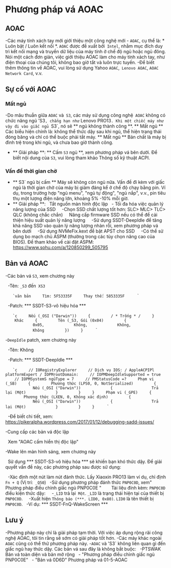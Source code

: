 # Phương pháp vá AOAC

## AOAC

-Các máy tính xách tay mới giới thiệu một công nghệ mới - `AOAC`, cụ thể là: * Luôn bật / Luôn kết nối *. `AOAC` được đề xuất bởi` Intel`, nhằm mục đích duy trì kết nối mạng và truyền dữ liệu của máy tính ở chế độ ngủ hoặc ngủ đông. Nói một cách đơn giản, việc giới thiệu AOAC làm cho máy tính xách tay, như điện thoại của chúng tôi, không bao giờ tắt và luôn trực tuyến.
-Để biết thêm thông tin về AOAC, vui lòng sử dụng Yahoo `AOAC`,` Lenovo AOAC`, `AOAC Network Card`, v.v.

## Sự cố với AOAC

### Mất ngủ

-Do mâu thuẫn giữa `AOAC` và` S3`, các máy sử dụng công nghệ` AOAC` không có chức năng ngủ 'S3`, chẳng hạn như` Lenovo PRO13`. Khi một chiếc máy như vậy đi vào giấc ngủ `S3`, nó sẽ ** ngủ không thành công **. ** Mất ngủ ** Các biểu hiện chính là: không thể thức dậy sau khi ngủ, thể hiện trạng thái đóng băng và chỉ có thể buộc phải tắt máy. ** Mất ngủ ** Bản chất là máy bị đình trệ trong khi ngủ, và chưa bao giờ thành công.
- ** Giải pháp **: ** Cấm `S3` ngủ **, xem phương pháp vá bên dưới. Để biết nội dung của `S3`, vui lòng tham khảo Thông số kỹ thuật ACPI.

### Vấn đề thời gian chờ

- ** S3` ngủ bị cấm ** Máy sẽ không còn ngủ nữa. Vấn đề đi kèm với giấc ngủ là thời gian chờ của máy bị giảm đáng kể ở chế độ chạy bằng pin. Ví dụ, trong trường hợp "ngủ menu", "ngủ tự động", "ngủ nắp", v.v., pin tiêu thụ một lượng điện năng lớn, khoảng 5% -10% mỗi giờ.
- ** Giải pháp **:
  Tắt nguồn màn hình độc lập
  - Tối đa hóa việc quản lý năng lượng của SSD
    -Chọn SSD chất lượng tốt hơn: SLC> MLC> TLC> QLC (không chắc chắn)
    Nâng cấp firmware SSD nếu có thể để cải thiện hiệu suất quản lý năng lượng
    -Sử dụng SSDT-DeepIdle để tăng khả năng SSD vào quản lý năng lượng nhàn rỗi, xem phương pháp vá bên dưới
    -Sử dụng NVMeFix.kext để bật APST cho SSD
    -Có thể sử dụng bo mạch chủ ASPM (thường trong các tùy chọn nâng cao của BIOS). Để tham khảo về cài đặt ASPM: <https://www.sohu.com/a/120850299_505795>

## Bản vá AOAC

-Các bản vá `S3`, xem chương này

  -Tên: `_S3` đến` XS3`

    `` `văn bản
    Tìm: 5F53335F
    Thay thế: 5853335F
    `` `

  -Patch: *** SSDT-S3-vô hiệu hóa ***

    `` `c
    Nếu (_OSI ("Darwin"))
    {
        / * Trống * /
    }
    Khác
    {
        Tên (_S3, Gói (0x04)
        {
            0x05,
            Không,
            Không,
            Không
        })
    }
    `` `

-`DeepIdle` patch, xem chương này

  -Tên: Không

  -Patch: *** SSDT-DeepIdle ***

    `` `c
    // IORegistryExplorer
    // Dịch vụ IOS: / AppleACPIPl platformExpert / IOPMrootDomain:
    // IOPMDeepIdleSupported = true
    // IOPMSystemS ngủType = 7
    // PMStatusCode =?
    Phạm vi (_SB)
    {
        Phương thức (LPS0, 0, NotSerialized)
        {
            Nếu (_OSI ("Darwin"))
            {
                Trả lại (Một)
            }
        }
    }
    Phạm vi (_GPE)
    {
        Phương thức (LXEN, 0, Không xác định)
        {
            Nếu (_OSI ("Darwin"))
            {
                Trả lại (Một)
            }
        }
    }
    `` `

  -Để biết chi tiết, xem: <https://pikeralpha.wordpress.com/2017/01/12/debugging-sadd-issues/>

-Cung cấp các bản vá độc lập

  Xem "AOAC cấm hiển thị độc lập"

-Wake lên màn hình sáng, xem chương này

  Sử dụng *** SSDT-S3-vô hiệu hóa *** sẽ khiến bạn khó thức dậy. Để giải quyết vấn đề này, các phương pháp sau được sử dụng:

  -Xác định một nút làm nút đánh thức. Lấy Xiaoxin PRO13 làm ví dụ, chỉ định `Fn + Q` (Vị trí:` _Q50`)
  -Sử dụng phương pháp đánh thức `PNP0C0D`, xem" Phương pháp điều chỉnh giấc ngủ PNP0C0E "
  
    Tài liệu đính kèm: `PNP0C0D` điều kiện thức dậy:
    -`_LID` trả lại` Một`. `_LID` là trạng thái hiện tại của thiết bị` PNP0C0D`.
    -Xuất hiện `Thông báo (***. LID0, 0x80)`. `LID0` là tên thiết bị` PNP0C0D`.
  -Ví dụ: *** SSDT-FnQ-WakeScreen ***

## Lưu ý

-Phương pháp này chỉ là giải pháp tạm thời. Với việc áp dụng rộng rãi công nghệ AOAC, tôi tin rằng sẽ sớm có giải pháp tốt hơn.
-Các máy khác ngoài `AOAC` cũng có thể thử phương pháp này.
-`AOAC` và 'S3` không liên quan gì đến giấc ngủ hay thức dậy. Các bản vá sau đây là không bắt buộc:
  -PTSWAK Bản vá toàn diện và bản mở rộng
  - "Phương pháp điều chỉnh giấc ngủ PNP0C0E"
  - "Bản vá 0D6D"
Phương pháp vá 01-5-AOAC
